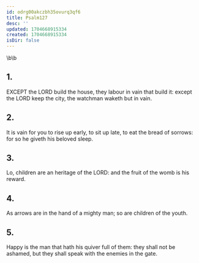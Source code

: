 ```yaml
---
id: odrg00akczbh35ovurq3qf6
title: Psalm127
desc: ''
updated: 1704668915334
created: 1704668915334
isDir: false
---
```

\b\b
## 1.
EXCEPT the LORD build the house, they labour in vain that build it: except the LORD keep the city, the watchman waketh but in vain.
## 2.
It is vain for you to rise up early, to sit up late, to eat the bread of sorrows: for so he giveth his beloved sleep.
## 3.
Lo, children are an heritage of the LORD: and the fruit of the womb is his reward.
## 4.
As arrows are in the hand of a mighty man; so are children of the youth.
## 5.
Happy is the man that hath his quiver full of them: they shall not be ashamed, but they shall speak with the enemies in the gate.
